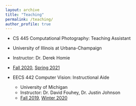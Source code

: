 ```yaml
---
layout: archive
title: "Teaching"
permalink: /teaching/
author_profile: true
---
```


*  CS 445 Computational Photography: Teaching Assistant
  * University of Illinois at Urbana-Champaign
  * Instructor: Dr. Derek Homie
  *  [Fall 2020](https://courses.engr.illinois.edu/cs445/fa2020/), [Spring 2021](https://courses.engr.illinois.edu/cs445/sp2021/)

* EECS 442 Computer Vision: Instructional Aide
  * University of Michigan
  * Instructor: Dr. David Fouhey, Dr. Justin Johnson
  *  [Fall 2019](https://web.eecs.umich.edu/~fouhey/teaching/EECS442_F19/), [Winter 2020](https://web.eecs.umich.edu/~justincj/teaching/eecs442/WI2020/)
  